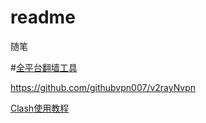 # readme
随笔

#[全平台翻墙工具](https://binghe.gitbook.io/quan-ping-tai-fan-qiang-gong-ju/0/android)

https://github.com/githubvpn007/v2rayNvpn

[Clash使用教程](https://github.com/githubvpn007/Clash-for-Android)
